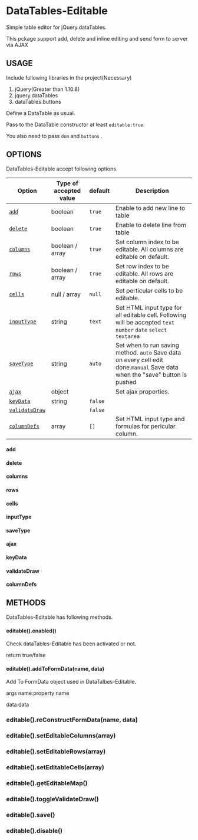 # DataTables-Editable
Simple table editor for jQuery.dataTables.

This pckage support add, delete and inline editing and send form to server via AJAX

## USAGE
Include following libraries in the project(Necessary)

1. jQuery(Greater than 1.10.8)
2. jquery.dataTables
3. dataTables.buttons

Define a DataTable as usual.

Pass to the DataTable constructor at least `editable:true`.

You also need to pass `dom` and  `buttons` .

## OPTIONS
DataTables-Editable accept following options.

| Option | Type of accepted value | default | Description |
| --- | --- | --- | --- |
| [`add`](#add) | boolean | `true` | Enable to add new line to table |
| [`delete`](#delete) | boolean | `true` | Enable to delete line from table |
| [`columns`](#columns) | boolean / array | `true` | Set column index to be editable. All columns are editable on default. |
| [`rows`](#rows) | boolean / array  | `true` | Set row index to be editable. All rows are editable on default. |
| [`cells`](#cells) | null / array | `null` | Set perticular cells to be editable. |
| [`inputType`](#inputType) | string | `text` | Set HTML input type for all editable cell. Following will be accepted `text` `number` `date` `select` `textarea` |
| [`saveType`](#saveType) | string | `auto` | Set when to run saving method. `auto` Save data on every cell edit done.`manual` Save data when the "save" button is pushed |
| [`ajax`](#ajax) | object | | Set ajax properties. |
| [`keyData`](#keyData) | string | `false` | |
| [`validateDraw`](#validateDraw) | | `false` | |
| [`columnDefs`](#columnDefs) | array | `[]` | Set HTML input type and formulas for pericular column.|

#### add
#### delete

#### columns
#### rows
#### cells
#### inputType
#### saveType
#### ajax
#### keyData
#### validateDraw
#### columnDefs

## METHODS
DataTables-Editable has following methods.

#### editable().enabled()
Check dataTables-Editable has been activated or not.

return true/false

#### editable().addToFormData(name, data)
Add To FormData object used in DataTalbes-Editable.

args
name:property name

data:data

### editable().reConstructFormData(name, data)

### editable().setEditableColumns(array)
### editable().setEditableRows(array)
### editable().setEditableCells(array)
### editable().getEditableMap()

### editable().toggleValidateDraw()
### editable().save()

### editable().disable()
